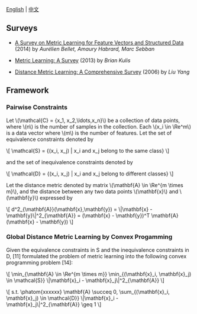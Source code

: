 [English](/) | [中文](/cn/)

## Surveys ##

+ [A Survey on Metric Learning for Feature Vectors and Structured Data](http://arxiv.org/pdf/1306.6709v4.pdf) (2014) by *Aurélien Bellet, Amaury Habrard, Marc Sebban*

+ [Metric Learning: A Survey](http://web.cse.ohio-state.edu/~kulis/pubs/ftml_metric_learning.pdf) (2013) by *Brian Kulis*

+ [Distance Metric Learning: A Comprehensive Survey](http://www.cs.cmu.edu/~liuy/frame_survey_v2.pdf) (2006) by *Liu Yang*

## Framework ##

### Pairwise Constraints ###

Let \\(\\mathcal{C} = \{x\_1, x\_2,\\ldots,x\_n\}\\) be a collection of data points, where \\(n\\) is the number of samples in the collection. Each \\(x\_i \\in \\Re^m\\) is a data vector where \\(m\\) is the number of features. Let the set of equivalence constraints denoted by

\\[
\\mathcal{S} = \{(x\_i, x\_j) | x\_i and x\_j belong to the same class\}
\\]

and the set of inequivalence constraints denoted by

\\[
\\mathcal{D} = \{(x\_i, x\_j) | x\_i and x\_j belong to different classes\}
\\]

Let the distance metric denoted by matrix \\(\\mathbf{A} \\in \\Re^{m \times m}\\), and the distance between any two data points \\(\\mathbf{x}\\) and \\(\\mathbf{y}\\) expressed by

\\[
d^2\_{\\mathbf{A}}(\\mathbf{x},\\mathbf{y}) = \\|\\mathbf{x} - \\mathbf{y}\\|^2\_{\\mathbf{A}} = (\\mathbf{x} - \\mathbf{y})^T \\mathbf{A} (\\mathbf{x} - \\mathbf{y}) 
\\]

### Global Distance Metric Learning by Convex Progamming ###

Given the equivalence constraints in S and the inequivalence constraints in D, [11] formulated the problem of metric learning into the following convex programming problem [14]:

\\[
\\min\_{\\mathbf{A} \\in \\Re^{m \\times m}} \\min\_{(\\mathbf{x}\_i, \\mathbf{x}\_j) \\in \\mathcal{S}} \\|\\mathbf{x}\_i - \\mathbf{x}\_j\\|^2\_{\\mathbf{A}}
\\]

\\[
s.t. \\phatom{xxxxxx} \\mathbf{A} \\succeq 0, \\sum\_{(\\mathbf{x}\_i, \\mathbf{x}\_j) \\in \\mathcal{D}} \\|\\mathbf{x}\_i - \\mathbf{x}\_j\\|^2\_{\\mathbf{A}} \\geq 1
\\]